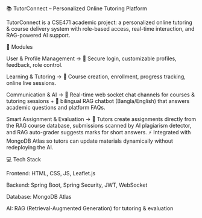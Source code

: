 📚 TutorConnect – Personalized Online Tutoring Platform

TutorConnect is a CSE471 academic project: a personalized online tutoring & course delivery system with role-based access, real-time interaction, and RAG-powered AI support.

🔧 Modules

User & Profile Management → 🔑 Secure login, customizable profiles, feedback, role control.

Learning & Tutoring → 📘 Course creation, enrollment, progress tracking, online live sessions.

Communication & AI → 💬 Real-time  web socket chat channels for courses & tutoring sessions + 🤖 bilingual RAG chatbot (Bangla/English) that answers academic questions and platform FAQs.

Smart Assignment & Evaluation → 🧠 Tutors create assignments directly from the RAG course database, submissions scanned by AI plagiarism detector, and RAG auto-grader suggests marks for short answers. ⚡ Integrated with MongoDB Atlas so tutors can update materials dynamically without redeploying the AI.

💻 Tech Stack

Frontend: HTML, CSS, JS, Leaflet.js

Backend: Spring Boot, Spring Security, JWT, WebSocket

Database: MongoDB Atlas

AI: RAG (Retrieval-Augmented Generation) for tutoring & evaluation
